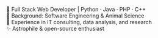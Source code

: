 🌌 Full Stack Web Developer | Python · Java · PHP · C++  
🔬 Background: Software Engineering & Animal Science  
🚀 Experience in IT consulting, data analysis, and research  
✨ Astrophile & open-source enthusiast
